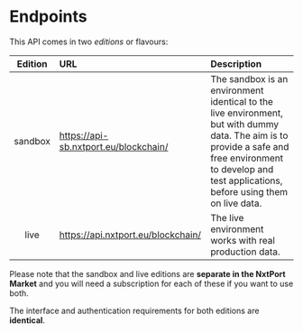 # Endpoints

This API comes in two *editions* or flavours:


| Edition | URL | Description |
| :---: | :--- | :--- |
| sandbox | https://api-sb.nxtport.eu/blockchain/ | The sandbox is an environment identical to the live environment, but with dummy data. The aim is to provide a safe and free environment to develop and test applications, before using them on live data. |
| live | https://api.nxtport.eu/blockchain/ | The live environment works with real production data. |
 
Please note that the sandbox and live editions are **separate in the NxtPort Market** and you will need a subscription for each of these if you want to use both.
  
The interface and authentication requirements for both editions are **identical**.